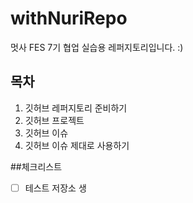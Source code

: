 # withNuriRepo
멋사 FES 7기 협업 실습용 레퍼지토리입니다. :)

## 목차
1. 깃허브 레퍼지토리 준비하기
2. 깃허브 프로젝트
3. 깃허브 이슈
4. 깃허브 이슈 제대로 사용하기

##체크리스트
- [ ] 테스트 저장소 생
